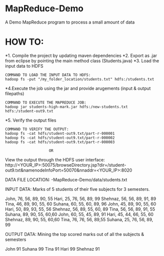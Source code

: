 # MapReduce-Demo
A Demo MapReduce program to process a small amount of data 

# HOW TO:

*1. Compile the project by updating maven dependencies 
*2. Export as .jar from eclipse by pointing the main method class (Students.java)
*3. Load the input data to HDFS

    COMMAND TO LOAD THE INPUT DATA TO HDFS: 
    hadoop fs -put "/my_folder_location/students.txt" hdfs:/students.txt
    
*4.Execute the job using the jar and provide arugements (input & output filepaths) 

    COMMAND TO EXECUTE THE MAPREDUCE JOB: 
    hadoop jar students-high-mark.jar hdfs:/new-students.txt hdfs:/student-out9.txt
    
*5. Verify the output files

    COMMAND TO VERIFY THE OUTPUT:
    hadoop fs -cat hdfs/student-out9.txt/part-r-000001
    hadoop fs -cat hdfs/student-out9.txt/part-r-000002
    hadoop fs -cat hdfs/student-out9.txt/part-r-000003
    
                        OR 
View the output through the HDFS user interface:
http://<YOUR_IP>:50075/browseDirectory.jsp?dir=/student-out9.txt&namenodeInfoPort=50070&nnaddr=<YOUR_IP>:8020

DATA FILE LOCATION: 
-MapReduce-Demo/data/students.txt

INPUT DATA: 
Marks of 5 students of their five subjects for 3 semesters. 

John, 76, 56, 89, 90, 55
Hari, 25, 76, 56, 89, 99
Shehnaz, 56, 56, 89, 91, 89
Tina, 46, 89, 90, 55, 60
Suhana, 60, 55, 60, 89, 96
John, 45, 89, 90, 55, 60
Hari, 50, 89, 93, 55, 56
Shehnaz, 56, 89, 55, 60, 89
Tina, 56, 56, 89, 91, 55
Suhana,  89, 90, 55, 60,60
John, 60, 55, 45, 89, 91
Hari, 45, 44, 66, 55, 60
Shehnaz,  89, 90, 55, 60,60
Tina, 76, 76, 56, 89,55
Suhana, 25, 76, 56, 89, 99


OUTPUT DATA:
Mining the top scored marks out of all the subjects & semesters

John	91
Suhana	99
Tina	91
Hari	99
Shehnaz	91
 

